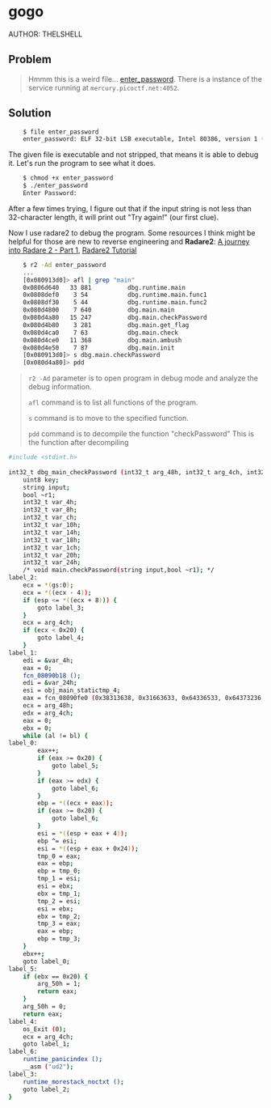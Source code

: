 # gogo
AUTHOR: THELSHELL
## Problem
> Hmmm this is a weird file... [enter_password](https://github.com/Henry1601/PicoCTF-Writeup/blob/main/Reverse%20Engineering/gogo/enter_password). There is a instance of the service running at `mercury.picoctf.net:4052`.
## Solution
```bash
	$ file enter_password 
	enter_password: ELF 32-bit LSB executable, Intel 80386, version 1 (SYSV), statically linked, Go BuildID=3-hVI6nMz0HbfIUMSEzq/TkiA8oRk8FHsCuRXIle2/C1my_KvOIt2KUk44LyQs/-XrwOx7UDhcGGdtF5xpG, with debug_info, not stripped
```
The given file is executable and not stripped, that means it is able to debug it. Let's run the program to see what it does.
```bash
	$ chmod +x enter_password
	$ ./enter_password                        
	Enter Password:
```
After a few times trying, I figure out that if the input string is not less than 32-character length, it will print out "Try again!" (our first clue).

Now I use radare2 to debug the program. Some resources I think might be helpful for those are new to reverse engineering and **Radare2**: [A journey into Radare 2 - Part 1](https://www.megabeets.net/a-journey-into-radare-2-part-1/), [Radare2 Tutorial](https://www.youtube.com/watch?v=oW8Ey5STrPI&list=PLg_QXA4bGHpvsW-qeoi3_yhiZg8zBzNwQ)
```bash
	$ r2 -Ad enter_password
	...
	[0x080913d0]> afl | grep "main"
	0x0806d640   33 881          dbg.runtime.main
	0x0808def0    3 54           dbg.runtime.main.func1
	0x0808df30    5 44           dbg.runtime.main.func2
	0x080d4800    7 640          dbg.main.main
	0x080d4a80   15 247          dbg.main.checkPassword
	0x080d4b80    3 281          dbg.main.get_flag
	0x080d4ca0    7 63           dbg.main.check
	0x080d4ce0   11 368          dbg.main.ambush
	0x080d4e50    7 87           dbg.main.init
	[0x080913d0]> s dbg.main.checkPassword 
	[0x080d4a80]> pdd
```
> `r2 -Ad` parameter is to open program in debug mode and analyze the debug information.
> 
> `afl` command is to list all functions of the program.
> 
> `s` command is to move to the specified function.
>
> `pdd` command is to decompile the function "checkPassword"
This is the function after decompiling
```bash
#include <stdint.h>
 
int32_t dbg_main_checkPassword (int32_t arg_48h, int32_t arg_4ch, int32_t arg_50h) {
	uint8 key;
	string input;
	bool ~r1;
	int32_t var_4h;
	int32_t var_8h;
	int32_t var_ch;
	int32_t var_10h;
	int32_t var_14h;
	int32_t var_18h;
	int32_t var_1ch;
	int32_t var_20h;
	int32_t var_24h;
	/* void main.checkPassword(string input,bool ~r1); */
label_2:
	ecx = *(gs:0);
	ecx = *((ecx - 4));
	if (esp <= *((ecx + 8))) {
		goto label_3;
	}
	ecx = arg_4ch;
	if (ecx < 0x20) {
		goto label_4;
	}
label_1:
	edi = &var_4h;
	eax = 0;
	fcn_08090b18 ();
	edi = &var_24h;
	esi = obj_main_statictmp_4;
	eax = fcn_08090fe0 (0x38313638, 0x31663633, 0x64336533, 0x64373236, 0x37336166, 0x62646235, 0x39383338, 0x65343132);
	ecx = arg_48h;
	edx = arg_4ch;
	eax = 0;
	ebx = 0;
	while (al != bl) {
label_0:
		eax++;
		if (eax >= 0x20) {
			goto label_5;
		}
		if (eax >= edx) {
			goto label_6;
		}
		ebp = *((ecx + eax));
		if (eax >= 0x20) {
			goto label_6;
		}
		esi = *((esp + eax + 4));
		ebp ^= esi;
		esi = *((esp + eax + 0x24));
		tmp_0 = eax;
		eax = ebp;
		ebp = tmp_0;
		tmp_1 = esi;
		esi = ebx;
		ebx = tmp_1;
		tmp_2 = esi;
		esi = ebx;
		ebx = tmp_2;
		tmp_3 = eax;
		eax = ebp;
		ebp = tmp_3;
	}
	ebx++;
	goto label_0;
label_5:
	if (ebx == 0x20) {
		arg_50h = 1;
		return eax;
	}
	arg_50h = 0;
	return eax;
label_4:
	os_Exit (0);
	ecx = arg_4ch;
	goto label_1;
label_6:
	runtime_panicindex ();
	__asm ("ud2");
label_3:
	runtime_morestack_noctxt ();
	goto label_2;
}
```
